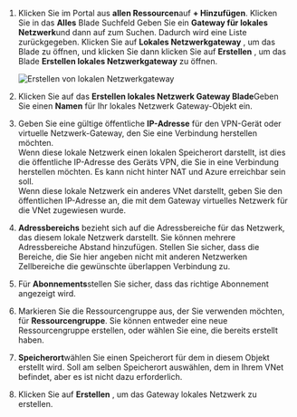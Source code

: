 1. Klicken Sie im Portal aus **allen Ressourcen**auf **+ Hinzufügen**. Klicken Sie in das **Alles** Blade Suchfeld Geben Sie ein **Gateway für lokales Netzwerk**und dann auf zum Suchen. Dadurch wird eine Liste zurückgegeben. Klicken Sie auf **Lokales Netzwerkgateway** , um das Blade zu öffnen, und klicken Sie dann klicken Sie auf **Erstellen** , um das Blade **Erstellen lokales Netzwerkgateway** zu öffnen.

    ![Erstellen von lokalen Netzwerkgateway](./media/vpn-gateway-add-lng-rm-portal-include/addlng250.png)

2. Klicken Sie auf das **Erstellen lokales Netzwerk Gateway Blade**Geben Sie einen **Namen** für Ihr lokales Netzwerk Gateway-Objekt ein.
 
3. Geben Sie eine gültige öffentliche **IP-Adresse** für den VPN-Gerät oder virtuelle Netzwerk-Gateway, den Sie eine Verbindung herstellen möchten.<br>Wenn diese lokale Netzwerk einen lokalen Speicherort darstellt, ist dies die öffentliche IP-Adresse des Geräts VPN, die Sie in eine Verbindung herstellen möchten. Es kann nicht hinter NAT und Azure erreichbar sein soll.<br>Wenn diese lokale Netzwerk ein anderes VNet darstellt, geben Sie den öffentlichen IP-Adresse an, die mit dem Gateway virtuelles Netzwerk für die VNet zugewiesen wurde.<br>

4. **Adressbereichs** bezieht sich auf die Adressbereiche für das Netzwerk, das diesem lokale Netzwerk darstellt. Sie können mehrere Adressbereiche Abstand hinzufügen. Stellen Sie sicher, dass die Bereiche, die Sie hier angeben nicht mit anderen Netzwerken Zellbereiche die gewünschte überlappen Verbindung zu.
 
5. Für **Abonnements**stellen Sie sicher, dass das richtige Abonnement angezeigt wird.

6. Markieren Sie die Ressourcengruppe aus, der Sie verwenden möchten, für **Ressourcengruppe**. Sie können entweder eine neue Ressourcengruppe erstellen, oder wählen Sie eine, die bereits erstellt haben.

7. **Speicherort**wählen Sie einen Speicherort für dem in diesem Objekt erstellt wird. Soll am selben Speicherort auswählen, dem in Ihrem VNet befindet, aber es ist nicht dazu erforderlich.

8. Klicken Sie auf **Erstellen** , um das Gateway lokales Netzwerk zu erstellen.
